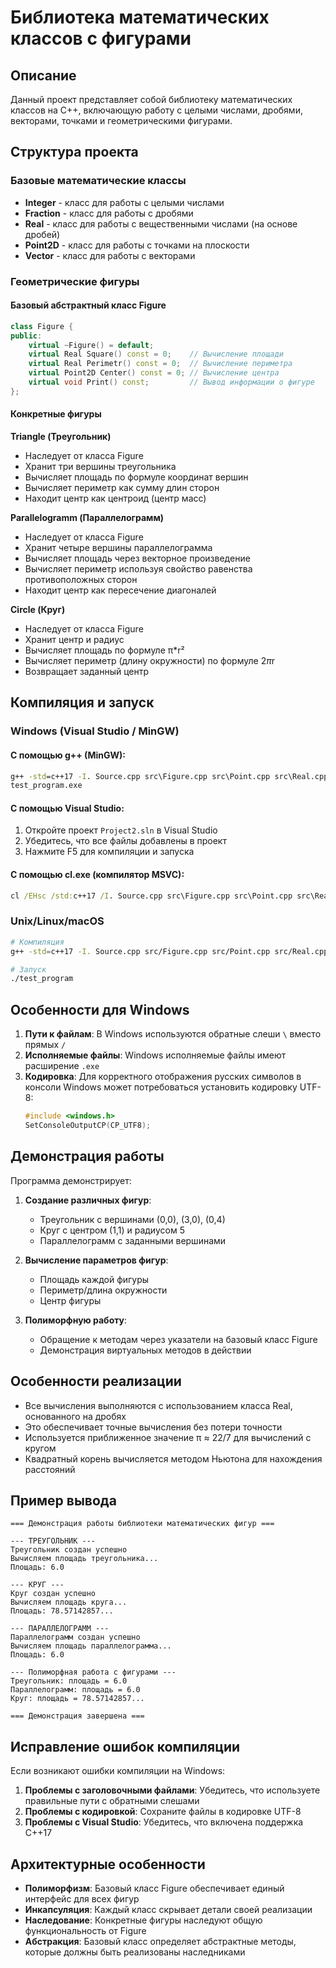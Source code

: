# Библиотека математических классов с фигурами

## Описание

Данный проект представляет собой библиотеку математических классов на C++, включающую работу с целыми числами, дробями, векторами, точками и геометрическими фигурами.

## Структура проекта

### Базовые математические классы
- **Integer** - класс для работы с целыми числами
- **Fraction** - класс для работы с дробями
- **Real** - класс для работы с вещественными числами (на основе дробей)
- **Point2D** - класс для работы с точками на плоскости
- **Vector** - класс для работы с векторами

### Геометрические фигуры

#### Базовый абстрактный класс Figure
```cpp
class Figure {
public:
    virtual ~Figure() = default;
    virtual Real Square() const = 0;    // Вычисление площади
    virtual Real Perimetr() const = 0;  // Вычисление периметра
    virtual Point2D Center() const = 0; // Вычисление центра
    virtual void Print() const;         // Вывод информации о фигуре
};
```

#### Конкретные фигуры

**Triangle (Треугольник)**
- Наследует от класса Figure
- Хранит три вершины треугольника
- Вычисляет площадь по формуле координат вершин
- Вычисляет периметр как сумму длин сторон
- Находит центр как центроид (центр масс)

**Parallelogramm (Параллелограмм)**
- Наследует от класса Figure
- Хранит четыре вершины параллелограмма
- Вычисляет площадь через векторное произведение
- Вычисляет периметр используя свойство равенства противоположных сторон
- Находит центр как пересечение диагоналей

**Circle (Круг)**
- Наследует от класса Figure
- Хранит центр и радиус
- Вычисляет площадь по формуле π*r²
- Вычисляет периметр (длину окружности) по формуле 2*π*r
- Возвращает заданный центр

## Компиляция и запуск

### Windows (Visual Studio / MinGW)

#### С помощью g++ (MinGW):
```cmd
g++ -std=c++17 -I. Source.cpp src\Figure.cpp src\Point.cpp src\Real.cpp src\Vector.cpp src\Fraction.cpp src\Integer.cpp -o test_program.exe
test_program.exe
```

#### С помощью Visual Studio:
1. Откройте проект `Project2.sln` в Visual Studio
2. Убедитесь, что все файлы добавлены в проект
3. Нажмите F5 для компиляции и запуска

#### С помощью cl.exe (компилятор MSVC):
```cmd
cl /EHsc /std:c++17 /I. Source.cpp src\Figure.cpp src\Point.cpp src\Real.cpp src\Vector.cpp src\Fraction.cpp src\Integer.cpp
```

### Unix/Linux/macOS

```bash
# Компиляция
g++ -std=c++17 -I. Source.cpp src/Figure.cpp src/Point.cpp src/Real.cpp src/Vector.cpp src/Fraction.cpp src/Integer.cpp -o test_program

# Запуск
./test_program
```

## Особенности для Windows

1. **Пути к файлам**: В Windows используются обратные слеши `\` вместо прямых `/`
2. **Исполняемые файлы**: Windows исполняемые файлы имеют расширение `.exe`
3. **Кодировка**: Для корректного отображения русских символов в консоли Windows может потребоваться установить кодировку UTF-8:
   ```cpp
   #include <windows.h>
   SetConsoleOutputCP(CP_UTF8);
   ```

## Демонстрация работы

Программа демонстрирует:

1. **Создание различных фигур**:
   - Треугольник с вершинами (0,0), (3,0), (0,4)
   - Круг с центром (1,1) и радиусом 5
   - Параллелограмм с заданными вершинами

2. **Вычисление параметров фигур**:
   - Площадь каждой фигуры
   - Периметр/длина окружности
   - Центр фигуры

3. **Полиморфную работу**:
   - Обращение к методам через указатели на базовый класс Figure
   - Демонстрация виртуальных методов в действии

## Особенности реализации

- Все вычисления выполняются с использованием класса Real, основанного на дробях
- Это обеспечивает точные вычисления без потери точности
- Используется приближенное значение π ≈ 22/7 для вычислений с кругом
- Квадратный корень вычисляется методом Ньютона для нахождения расстояний

## Пример вывода

```
=== Демонстрация работы библиотеки математических фигур ===

--- ТРЕУГОЛЬНИК ---
Треугольник создан успешно
Вычисляем площадь треугольника...
Площадь: 6.0

--- КРУГ ---
Круг создан успешно
Вычисляем площадь круга...
Площадь: 78.57142857...

--- ПАРАЛЛЕЛОГРАММ ---
Параллелограмм создан успешно
Вычисляем площадь параллелограмма...
Площадь: 6.0

--- Полиморфная работа с фигурами ---
Треугольник: площадь = 6.0
Параллелограмм: площадь = 6.0
Круг: площадь = 78.57142857...

=== Демонстрация завершена ===
```

## Исправление ошибок компиляции

Если возникают ошибки компиляции на Windows:

1. **Проблемы с заголовочными файлами**: Убедитесь, что используете правильные пути с обратными слешами
2. **Проблемы с кодировкой**: Сохраните файлы в кодировке UTF-8
3. **Проблемы с Visual Studio**: Убедитесь, что включена поддержка C++17

## Архитектурные особенности

- **Полиморфизм**: Базовый класс Figure обеспечивает единый интерфейс для всех фигур
- **Инкапсуляция**: Каждый класс скрывает детали своей реализации
- **Наследование**: Конкретные фигуры наследуют общую функциональность от Figure
- **Абстракция**: Базовый класс определяет абстрактные методы, которые должны быть реализованы наследниками
